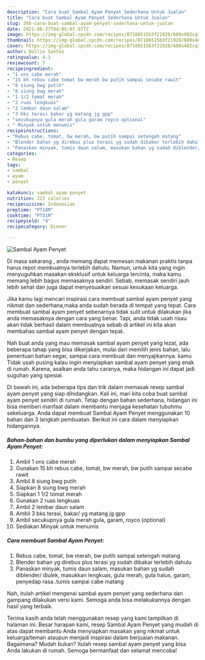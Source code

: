 ```yaml
---
description: "Cara buat Sambal Ayam Penyet Sederhana Untuk Jualan"
title: "Cara buat Sambal Ayam Penyet Sederhana Untuk Jualan"
slug: 366-cara-buat-sambal-ayam-penyet-sederhana-untuk-jualan
date: 2021-06-27T04:05:07.977Z
image: https://img-global.cpcdn.com/recipes/87186515b3f21928/680x482cq70/sambal-ayam-penyet-foto-resep-utama.jpg
thumbnail: https://img-global.cpcdn.com/recipes/87186515b3f21928/680x482cq70/sambal-ayam-penyet-foto-resep-utama.jpg
cover: https://img-global.cpcdn.com/recipes/87186515b3f21928/680x482cq70/sambal-ayam-penyet-foto-resep-utama.jpg
author: Dollie Santos
ratingvalue: 4.3
reviewcount: 7
recipeingredient:
- "1 ons cabe merah"
- "15 bh rebus cabe tomat bw merah bw putih sampai secabe rawit"
- "8 siung bwg putih"
- "8 siung bwg merah"
- "1 1/2 tomat merah"
- "2 ruas lengkuas"
- "2 lembar daun salam"
- "3 bks terasi bakar yg matang jg gpp"
- "secukupnya gula merah gula garam royco optional"
- " Minyak untuk menumis"
recipeinstructions:
- "Rebus cabe, tomat, bw merah, bw putih sampai setengah matang"
- "Blender bahan yg direbus plus terasi yg sudah dibakar terlebih dahulu"
- "Panaskan minyak, tumis daun salam, masukan bahan yg sudah diblender/ diulek, masukkan lengkuas, gula merah, gula halus, garam, penyedap rasa..tumis sampai cabe matang"
categories:
- Resep
tags:
- sambal
- ayam
- penyet

katakunci: sambal ayam penyet 
nutrition: 223 calories
recipecuisine: Indonesian
preptime: "PT18M"
cooktime: "PT31M"
recipeyield: "4"
recipecategory: Dinner

---
```



![Sambal Ayam Penyet](https://img-global.cpcdn.com/recipes/87186515b3f21928/680x482cq70/sambal-ayam-penyet-foto-resep-utama.jpg)

Di masa  sekarang , anda memang dapat memesan makanan praktis tanpa harus repot membuatnya terlebih dahulu. Namun, untuk kita yang ingin menyuguhkan masakan eksklusif untuk keluarga tercinta, maka kamu memang lebih bagus memasaknya sendiri. Sebab, memasak sendiri jauh lebih sehat dan juga dapat menyesuaikan sesuai kesukaan keluarga.

Jika kamu lagi mencari inspirasi cara membuat sambal ayam penyet yang nikmat dan sederhana,maka anda sudah berada di tempat yang tepat. Cara membuat sambal ayam penyet  sebenarnya tidak sulit untuk dilakukan jika anda memasaknya dengan cara yang benar. Tapi, anda tidak usah risau akan tidak berhasil dalam membuatnya 
sebab di artikel ini kita akan membahas sambal ayam penyet dengan tepat.  



Nah buat anda yang mau memasak sambal ayam penyet yang lezat, ada beberapa tahap yang bisa dikerjakan, mulai dari memilih jenis bahan, lalu penentuan bahan segar, sampai cara membuat dan menyajikannya. kamu Tidak usah pusing kalau ingin menyiapkan sambal ayam penyet yang enak di rumah. Karena, asalkan anda  tahu caranya, maka hidangan ini dapat jadi suguhan yang spesial.

Di bawah ini, ada beberapa tips dan trik dalam memasak resep sambal ayam penyet yang siap dihidangkan. Kali ini, mari kita coba buat sambal ayam penyet sendiri di rumah. Tetap dengan bahan sederhana, hidangan ini bisa memberi manfaat dalam membantu menjaga kesehatan tubuhmu sekeluarga. Anda dapat membuat Sambal Ayam Penyet menggunakan 10 bahan dan 3 langkah pembuatan. Berikut ini cara dalam menyiapkan hidangannya.

<!--inarticleads1-->

##### Bahan-bahan dan bumbu yang diperlukan dalam menyiapkan Sambal Ayam Penyet:

1. Ambil 1 ons cabe merah
1. Gunakan 15 bh rebus cabe, tomat, bw merah, bw putih sampai secabe rawit
1. Ambil 8 siung bwg putih
1. Siapkan 8 siung bwg merah
1. Siapkan 1 1/2 tomat merah
1. Gunakan 2 ruas lengkuas
1. Ambil 2 lembar daun salam
1. Ambil 3 bks terasi, bakar/ yg matang jg gpp
1. Ambil secukupnya gula merah gula, garam, royco (optional)
1. Sediakan  Minyak untuk menumis




<!--inarticleads2-->

##### Cara membuat Sambal Ayam Penyet:

1. Rebus cabe, tomat, bw merah, bw putih sampai setengah matang
1. Blender bahan yg direbus plus terasi yg sudah dibakar terlebih dahulu
1. Panaskan minyak, tumis daun salam, masukan bahan yg sudah diblender/ diulek, masukkan lengkuas, gula merah, gula halus, garam, penyedap rasa..tumis sampai cabe matang




Nah, itulah artikel mengenai  sambal ayam penyet  yang sederhana dan gampang dilakukan versi kami. Semoga anda bisa melakukannya dengan hasil yang terbaik. 

Terima kasih anda telah menggunakan resep yang kami tampilkan di halaman ini. Besar harapan kami, resep  Sambal Ayam Penyet yang mudah di atas dapat membantu Anda menyiapkan masakan yang nikmat untuk keluarga/teman ataupun menjadi inspirasi dalam berjualan makanan. Bagaimana? Mudah bukan? Itulah resep sambal ayam penyet yang bisa Anda lakukan di rumah. Semoga bermanfaat dan selamat mencoba!

